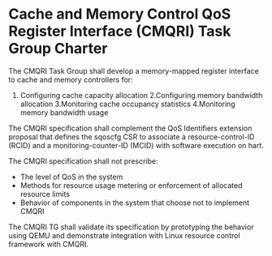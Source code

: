 # Cache and Memory Control QoS Register Interface (CMQRI) Task Group Charter

The CMQRI Task Group shall develop a memory-mapped register interface to cache and memory controllers for:

1. Configuring cache capacity allocation
2.Configuring memory bandwidth allocation
3.Monitoring cache occupancy statistics
4.Monitoring memory bandwidth usage

The CMQRI specification shall complement the QoS Identifiers extension proposal that defines the sqoscfg CSR to associate a resource-control-ID (RCID) and a monitoring-counter-ID (MCID) with software execution on hart.

The CMQRI specification shall not prescribe:

 - The level of QoS in the system
 - Methods for resource usage metering or enforcement of allocated resource limits
 - Behavior of components in the system that choose not to implement CMQRI

The CMQRI TG shall validate its specification by prototyping the behavior using QEMU and demonstrate integration with Linux resource control framework with CMQRI.
